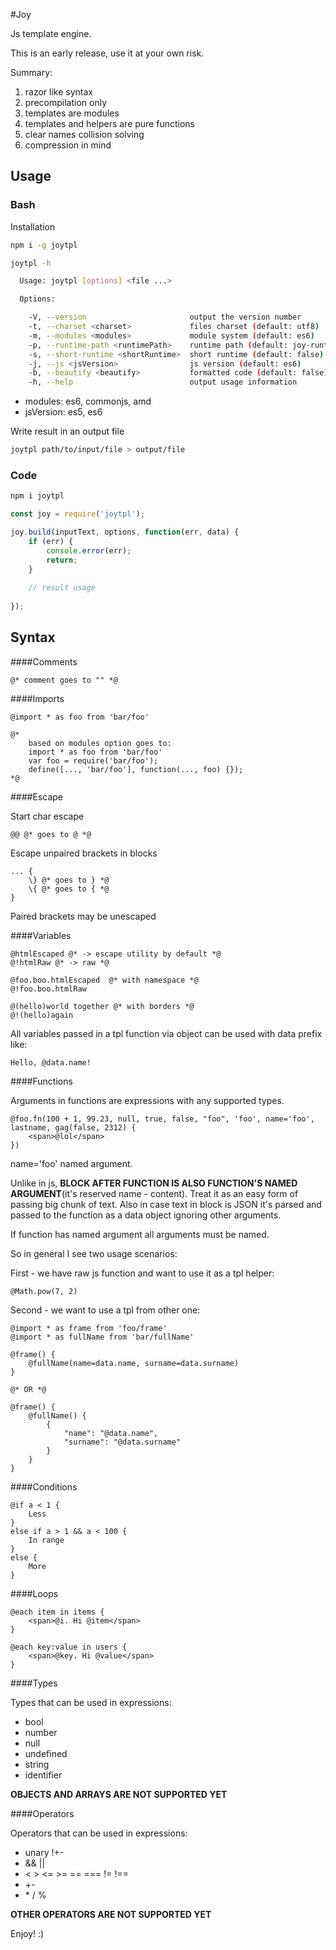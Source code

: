 #Joy

Js template engine.

This is an early release, use it at your own risk.

Summary:
1. razor like syntax
2. precompilation only
3. templates are modules
4. templates and helpers are pure functions
5. clear names collision solving
6. compression in mind

## Usage

### Bash

Installation
```bash
npm i -g joytpl

joytpl -h

  Usage: joytpl [options] <file ...>

  Options:

    -V, --version                       output the version number
    -t, --charset <charset>             files charset (default: utf8)
    -m, --modules <modules>             module system (default: es6)
    -p, --runtime-path <runtimePath>    runtime path (default: joy-runtime)
    -s, --short-runtime <shortRuntime>  short runtime (default: false)
    -j, --js <jsVersion>                js version (default: es6)
    -b, --beautify <beautify>           formatted code (default: false)
    -h, --help                          output usage information
```

* modules: es6, commonjs, amd
* jsVersion: es5, es6

Write result in an output file
```bash
joytpl path/to/input/file > output/file
```

### Code

```bash
npm i joytpl
```

```js
const joy = require('joytpl');

joy.build(inputText, options, function(err, data) {
    if (err) {
        console.error(err);
        return;
    }
    
    // result usage
    
});
```

## Syntax

####Comments

```joy
@* comment goes to "" *@
```

####Imports

```joy
@import * as foo from 'bar/foo' 

@*
    based on modules option goes to:
    import * as foo from 'bar/foo'
    var foo = require('bar/foo');
    define([..., 'bar/foo'], function(..., foo) {});
*@
```

####Escape

Start char escape

```joy
@@ @* goes to @ *@
```

Escape unpaired brackets in blocks

```joy
... {
    \} @* goes to } *@
    \{ @* goes to { *@
}
```

Paired brackets may be unescaped

####Variables

```joy
@htmlEscaped @* -> escape utility by default *@
@!htmlRaw @* -> raw *@

@foo.boo.htmlEscaped  @* with namespace *@
@!foo.boo.htmlRaw

@(hello)world together @* with borders *@
@!(hello)again
```

All variables passed in a tpl function via object can be used with data prefix like:
```joy
Hello, @data.name!
```

####Functions

Arguments in functions are expressions with any supported types.

```joy
@foo.fn(100 + 1, 99.23, null, true, false, "foo", 'foo', name='foo', lastname, gag(false, 2312) {
    <span>@lol</span>
})
```

name='foo' named argument.

Unlike in js, **BLOCK AFTER FUNCTION IS ALSO FUNCTION'S NAMED ARGUMENT**(it's reserved name - content). Treat it as an easy form of passing big chunk of text.
Also in case text in block is JSON it's parsed and passed to the function as a data object ignoring other arguments.

If function has named argument all arguments must be named.

So in general I see two usage scenarios:

First - we have raw js function and want to use it as a tpl helper:
```joy
@Math.pow(7, 2)
```

Second - we want to use a tpl from other one:

```joy
@import * as frame from 'foo/frame'
@import * as fullName from 'bar/fullName'

@frame() {
    @fullName(name=data.name, surname=data.surname)
}

@* OR *@

@frame() {
    @fullName() {
        {
            "name": "@data.name",
            "surname": "@data.surname"
        }
    }
}
```

####Conditions

```joy
@if a < 1 {
    Less
}
else if a > 1 && a < 100 {
    In range
}
else {
    More
}
```

####Loops

```joy
@each item in items {
    <span>@i. Hi @item</span>
}

@each key:value in users {
    <span>@key. Hi @value</span>
}
```

####Types

Types that can be used in expressions:

* bool
* number
* null
* undefined
* string
* identifier

**OBJECTS AND ARRAYS ARE NOT SUPPORTED YET**

####Operators

Operators that can be used in expressions:

* unary !+-
* && ||
* < > <= >= == === != !==
* +-
* \* / %

**OTHER OPERATORS ARE NOT SUPPORTED YET**

Enjoy! :)
